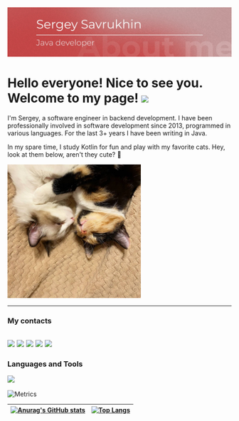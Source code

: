 <img src = "https://github.com/savra/savra/blob/06095a139f3db7e37dbd889d85fa6ce28a961485/photo_2023-08-20_22-58-24.jpg">

# Hello everyone! Nice to see you. Welcome to my page! <a href="https://www.gautamkrishnar.com/"><img src="https://media.giphy.com/media/hvRJCLFzcasrR4ia7z/giphy.gif" width="5%"></a>

I'm Sergey, a software engineer in backend development. I have been professionally involved in software development since 2013, programmed in various languages. For the last 3+ years I have been writing in Java.

In my spare time, I study Kotlin for fun and play with my favorite cats. Hey, look at them below, aren't they cute? 👀

<img src = "https://github.com/savra/savra/blob/cb84e0c8b0808c9519784f6c61f4d89d2e746124/photo_2023-08-20_22-35-28.jpg" width="300" height="300">

---

### My contacts

<a href="https://t.me/savra_sv"><img src="https://img.shields.io/badge/savra__sv-white?style=for-the-badge&logo=telegram&link=https://t.me/savra_sv" height=25></a>
<a href="https://vk.com/sv.savra"><img src="https://img.shields.io/badge/sv.savra-2D79F6?style=for-the-badge&logo=vk&link=https://vk.com/sv.savra" height=25></a>
<a href="https://www.linkedin.com/in/sergey-s-868b0762/"><img src="https://img.shields.io/badge/Sergey_Savrukhin-3179B4?style=for-the-badge&logo=linkedin&link=https://www.linkedin.com/in/sergey-s-868b0762/" height=25></a>
<a href="https://medium.com/@savra.sv"><img src="https://img.shields.io/badge/savra__sv-272727?style=for-the-badge&logo=medium&link=https://medium.com/@savra.sv" height=25></a>
<a href="https://youtube.com/@savradev"><img src="https://img.shields.io/badge/savradev-red?style=for-the-badge&logo=youtube&link=https://youtube.com/@savradev" height=25></a>
---

### Languages and Tools

![](https://komarev.com/ghpvc/?username=savra&style=flat-square)

![Metrics](https://metrics.lecoq.io/savra?template=classic&isocalendar=1&languages=1&followup=1&people=1&introduction=1&leetcode=1&base=header%2C%20activity%2C%20community%2C%20repositories%2C%20metadata&base.indepth=false&base.hireable=false&base.skip=false&isocalendar=false&isocalendar.duration=half-year&languages=false&languages.limit=8&languages.threshold=0%25&languages.other=false&languages.colors=github&languages.sections=most-used&languages.indepth=false&languages.analysis.timeout=15&languages.analysis.timeout.repositories=7.5&languages.categories=markup%2C%20programming&languages.recent.categories=markup%2C%20programming&languages.recent.load=300&languages.recent.days=14&followup=false&followup.sections=repositories&followup.indepth=false&followup.archived=true&people=false&people.limit=24&people.identicons=false&people.identicons.hide=false&people.size=28&people.types=followers%2C%20following&people.shuffle=false&introduction=false&introduction.title=true&leetcode=false&leetcode.user=savrukhin&leetcode.sections=solved&leetcode.limit.skills=10&leetcode.limit.recent=2&config.timezone=Europe%2FMoscow)

|[![Anurag's GitHub stats](https://github-readme-stats.vercel.app/api?username=savra&count_private=true&show_icons=true&include_all_commits=true&title_color=359697&icon_color=359697&hide_border=true&theme=tokyonight)](https://github.com/anuraghazra/github-readme-stats)|[![Top Langs](https://github-readme-stats.vercel.app/api/top-langs/?username=savra)](https://github.com/anuraghazra/github-readme-stats)|
| ------------- | ------------- |
